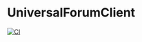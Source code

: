 # UniversalForumClient

[![CI](https://github.com/VanDng/UniversalForumClient/actions/workflows/ci.yml/badge.svg)](https://github.com/VanDng/UniversalForumClient/actions/workflows/ci.yml)
